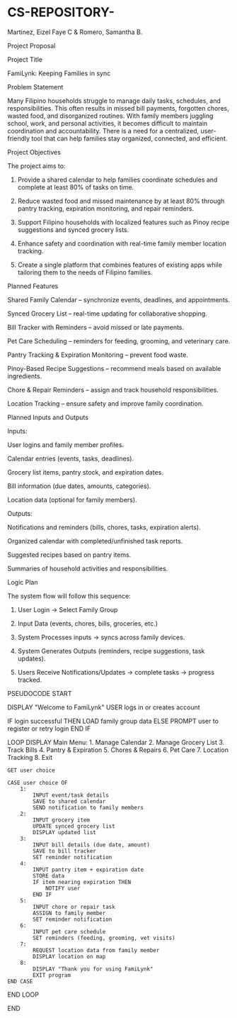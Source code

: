 # CS-REPOSITORY-
Martinez, Eizel Faye C & Romero, Samantha B.

Project Proposal

Project Title

FamiLynk: Keeping Families in sync

Problem Statement

Many Filipino households struggle to manage daily tasks, schedules, and responsibilities. This often results in missed bill payments, forgotten chores, wasted food, and disorganized routines. With family members juggling school, work, and personal activities, it becomes difficult to maintain coordination and accountability. There is a need for a centralized, user-friendly tool that can help families stay organized, connected, and efficient.

Project Objectives

The project aims to:

1. Provide a shared calendar to help families coordinate schedules and complete at least 80% of tasks on time.


2. Reduce wasted food and missed maintenance by at least 80% through pantry tracking, expiration monitoring, and repair reminders.


3. Support Filipino households with localized features such as Pinoy recipe suggestions and synced grocery lists.


4. Enhance safety and coordination with real-time family member location tracking.


5. Create a single platform that combines features of existing apps while tailoring them to the needs of Filipino families.



Planned Features

Shared Family Calendar – synchronize events, deadlines, and appointments.

Synced Grocery List – real-time updating for collaborative shopping.

Bill Tracker with Reminders – avoid missed or late payments.

Pet Care Scheduling – reminders for feeding, grooming, and veterinary care.

Pantry Tracking & Expiration Monitoring – prevent food waste.

Pinoy-Based Recipe Suggestions – recommend meals based on available ingredients.

Chore & Repair Reminders – assign and track household responsibilities.

Location Tracking – ensure safety and improve family coordination.


Planned Inputs and Outputs

Inputs:

User logins and family member profiles.

Calendar entries (events, tasks, deadlines).

Grocery list items, pantry stock, and expiration dates.

Bill information (due dates, amounts, categories).

Location data (optional for family members).


Outputs:

Notifications and reminders (bills, chores, tasks, expiration alerts).

Organized calendar with completed/unfinished task reports.

Suggested recipes based on pantry items.

Summaries of household activities and responsibilities.



Logic Plan

The system flow will follow this sequence:

1. User Login → Select Family Group


2. Input Data (events, chores, bills, groceries, etc.)


3. System Processes inputs → syncs across family devices.


4. System Generates Outputs (reminders, recipe suggestions, task updates).


5. Users Receive Notifications/Updates → complete tasks → progress tracked.



PSEUDOCODE 
START

DISPLAY "Welcome to FamiLynk"
USER logs in or creates account

IF login successful THEN
    LOAD family group data
ELSE
    PROMPT user to register or retry login
END IF

LOOP
    DISPLAY Main Menu:
        1. Manage Calendar
        2. Manage Grocery List
        3. Track Bills
        4. Pantry & Expiration
        5. Chores & Repairs
        6. Pet Care
        7. Location Tracking
        8. Exit

    GET user choice

    CASE user choice OF
        1: 
            INPUT event/task details
            SAVE to shared calendar
            SEND notification to family members
        2: 
            INPUT grocery item
            UPDATE synced grocery list
            DISPLAY updated list
        3:
            INPUT bill details (due date, amount)
            SAVE to bill tracker
            SET reminder notification
        4: 
            INPUT pantry item + expiration date
            STORE data
            IF item nearing expiration THEN
                NOTIFY user
            END IF
        5:
            INPUT chore or repair task
            ASSIGN to family member
            SET reminder notification
        6:
            INPUT pet care schedule
            SET reminders (feeding, grooming, vet visits)
        7:
            REQUEST location data from family member
            DISPLAY location on map
        8:
            DISPLAY "Thank you for using FamiLynk"
            EXIT program
    END CASE
END LOOP

END